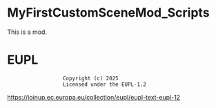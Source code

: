 # MyFirstCustomSceneMod_Scripts

This is a mod.

# EUPL
                      Copyright (c) 2025 
                      Licensed under the EUPL-1.2
https://joinup.ec.europa.eu/collection/eupl/eupl-text-eupl-12
